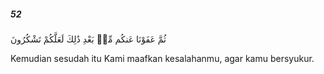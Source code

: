 ##### 52

<span class="ayah">ثُمَّ عَفَوْنَا عَنكُم مِّنۢ بَعْدِ ذَٰلِكَ لَعَلَّكُمْ تَشْكُرُونَ</span>

<span class="ayah_translation">Kemudian sesudah itu Kami maafkan kesalahanmu, agar kamu bersyukur.</span>

